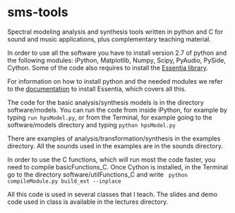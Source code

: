 sms-tools
=========

<p>Spectral modeling analysis and synthesis tools written in python and C for sound and music applications, plus complementary teaching material.</p>

<p> In order to use all the software you have to install version 2.7 of python and the following modules: iPython, Matplotlib, Numpy, Scipy, PyAudio, PySide, Cython. Some of the code also requires to install the <a href="http://essentia.upf.edu/"> Essentia library</a>.  </p>

<p>For information on how to install python and the needed modules we refer to the <a href="http://essentia.upf.edu/documentation/installing.html"> documentation</a> to install Essentia, which covers all this.</p>

<p>The code for the basic analysis/synthesis models is in the directory software/models. You can run the code from inside iPython, for example by typing <code>run hpsModel.py</code>, or from the Terminal, for example going to the software/models directory and typing <code>python hpsModel.py</code> </p>

<p>There are examples of analysis/transformation/synthesis in the examples directory. All the sounds used in the examples are in the sounds directory.</p>

<p>In order to use the C functions, which will run most the code faster, you need to compile basicFunctions_C. Once Cython is installed, in the Terminal go to the directory software/utilFunctions_C and write <code> python compileModule.py build_ext --inplace </code> </p>

<p>All this code is used in several classes that I teach. The slides and demo code used in class is available in the lectures directory.</p>






